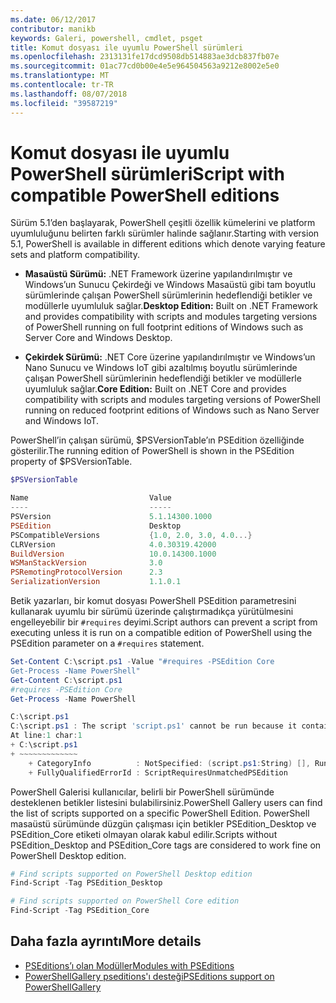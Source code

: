 ```yaml
---
ms.date: 06/12/2017
contributor: manikb
keywords: Galeri, powershell, cmdlet, psget
title: Komut dosyası ile uyumlu PowerShell sürümleri
ms.openlocfilehash: 2313131fe17dcd9508db514883ae3dcb837fb07e
ms.sourcegitcommit: 01ac77cd0b00e4e5e964504563a9212e8002e5e0
ms.translationtype: MT
ms.contentlocale: tr-TR
ms.lasthandoff: 08/07/2018
ms.locfileid: "39587219"
---
```

# <a name="script-with-compatible-powershell-editions"></a><span data-ttu-id="16e46-103">Komut dosyası ile uyumlu PowerShell sürümleri</span><span class="sxs-lookup"><span data-stu-id="16e46-103">Script with compatible PowerShell editions</span></span>

<span data-ttu-id="16e46-104">Sürüm 5.1’den başlayarak, PowerShell çeşitli özellik kümelerini ve platform uyumluluğunu belirten farklı sürümler halinde sağlanır.</span><span class="sxs-lookup"><span data-stu-id="16e46-104">Starting with version 5.1, PowerShell is available in different editions which denote varying feature sets and platform compatibility.</span></span>

- <span data-ttu-id="16e46-105">**Masaüstü Sürümü:** .NET Framework üzerine yapılandırılmıştır ve Windows’un Sunucu Çekirdeği ve Windows Masaüstü gibi tam boyutlu sürümlerinde çalışan PowerShell sürümlerinin hedeflendiği betikler ve modüllerle uyumluluk sağlar.</span><span class="sxs-lookup"><span data-stu-id="16e46-105">**Desktop Edition:** Built on .NET Framework and provides compatibility with scripts and modules targeting versions of PowerShell running on full footprint editions of Windows such as Server Core and Windows Desktop.</span></span>

- <span data-ttu-id="16e46-106">**Çekirdek Sürümü:** .NET Core üzerine yapılandırılmıştır ve Windows’un Nano Sunucu ve Windows IoT gibi azaltılmış boyutlu sürümlerinde çalışan PowerShell sürümlerinin hedeflendiği betikler ve modüllerle uyumluluk sağlar.</span><span class="sxs-lookup"><span data-stu-id="16e46-106">**Core Edition:** Built on .NET Core and provides compatibility with scripts and modules targeting versions of PowerShell running on reduced footprint editions of Windows such as Nano Server and Windows IoT.</span></span>

<span data-ttu-id="16e46-107">PowerShell’in çalışan sürümü, $PSVersionTable’ın PSEdition özelliğinde gösterilir.</span><span class="sxs-lookup"><span data-stu-id="16e46-107">The running edition of PowerShell is shown in the PSEdition property of $PSVersionTable.</span></span>

```powershell
$PSVersionTable

Name                           Value
----                           -----
PSVersion                      5.1.14300.1000
PSEdition                      Desktop
PSCompatibleVersions           {1.0, 2.0, 3.0, 4.0...}
CLRVersion                     4.0.30319.42000
BuildVersion                   10.0.14300.1000
WSManStackVersion              3.0
PSRemotingProtocolVersion      2.3
SerializationVersion           1.1.0.1
```

<span data-ttu-id="16e46-108">Betik yazarları, bir komut dosyası PowerShell PSEdition parametresini kullanarak uyumlu bir sürümü üzerinde çalıştırmadıkça yürütülmesini engelleyebilir bir `#requires` deyimi.</span><span class="sxs-lookup"><span data-stu-id="16e46-108">Script authors can prevent a script from executing unless it is run on a compatible edition of PowerShell using the PSEdition parameter on a `#requires` statement.</span></span>

```powershell
Set-Content C:\script.ps1 -Value "#requires -PSEdition Core
Get-Process -Name PowerShell"
Get-Content C:\script.ps1
#requires -PSEdition Core
Get-Process -Name PowerShell

C:\script.ps1
C:\script.ps1 : The script 'script.ps1' cannot be run because it contained a "#requires" statement for PowerShell editions 'Core'. The edition of PowerShell that is required by the script does not match the currently running PowerShell Desktop edition.
At line:1 char:1
+ C:\script.ps1
+ ~~~~~~~~~~~~~
    + CategoryInfo          : NotSpecified: (script.ps1:String) [], RuntimeException
    + FullyQualifiedErrorId : ScriptRequiresUnmatchedPSEdition
```

<span data-ttu-id="16e46-109">PowerShell Galerisi kullanıcılar, belirli bir PowerShell sürümünde desteklenen betikler listesini bulabilirsiniz.</span><span class="sxs-lookup"><span data-stu-id="16e46-109">PowerShell Gallery users can find the list of scripts supported on a specific PowerShell Edition.</span></span>
<span data-ttu-id="16e46-110">PowerShell masaüstü sürümünde düzgün çalışması için betikler PSEdition_Desktop ve PSEdition_Core etiketi olmayan olarak kabul edilir.</span><span class="sxs-lookup"><span data-stu-id="16e46-110">Scripts without PSEdition_Desktop and PSEdition_Core tags are considered to work fine on PowerShell Desktop edition.</span></span>

```powershell
# Find scripts supported on PowerShell Desktop edition
Find-Script -Tag PSEdition_Desktop

# Find scripts supported on PowerShell Core edition
Find-Script -Tag PSEdition_Core
```

## <a name="more-details"></a><span data-ttu-id="16e46-111">Daha fazla ayrıntı</span><span class="sxs-lookup"><span data-stu-id="16e46-111">More details</span></span>

- [<span data-ttu-id="16e46-112">PSEditions’ı olan Modüller</span><span class="sxs-lookup"><span data-stu-id="16e46-112">Modules with PSEditions</span></span>](module-psedition-support.md)
- [<span data-ttu-id="16e46-113">PowerShellGallery pseditions'ı desteği</span><span class="sxs-lookup"><span data-stu-id="16e46-113">PSEditions support on PowerShellGallery</span></span>](../how-to/finding-items/searching-by-psedition.md)
